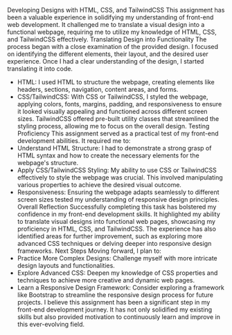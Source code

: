 Developing Designs with HTML, CSS, and TailwindCSS
This assignment has been a valuable experience in solidifying my understanding of front-end web development. It challenged me to translate a visual design into a functional webpage, requiring me to utilize my knowledge of HTML, CSS, and TailwindCSS effectively.
Translating Design into Functionality
The process began with a close examination of the provided design. I focused on identifying the different elements, their layout, and the desired user experience.  Once I had a clear understanding of the design, I started translating it into code.
 * HTML: I used HTML to structure the webpage, creating elements like headers, sections, navigation, content areas, and forms.
 * CSS/TailwindCSS:  With CSS or TailwindCSS, I styled the webpage, applying colors, fonts, margins, padding, and responsiveness to ensure it looked visually appealing and functioned across different screen sizes. TailwindCSS offered pre-built utility classes that streamlined the styling process, allowing me to focus on the overall design.
Testing Proficiency
This assignment served as a practical test of my front-end development abilities. It required me to:
 * Understand HTML Structure:  I had to demonstrate a strong grasp of HTML syntax and how to create the necessary elements for the webpage's structure.
 * Apply CSS/TailwindCSS Styling:  My ability to use CSS or TailwindCSS effectively to style the webpage was crucial. This involved manipulating various properties to achieve the desired visual outcome.
 * Responsiveness:  Ensuring the webpage adapts seamlessly to different screen sizes tested my understanding of responsive design principles.
Overall Reflection
Successfully completing this task has bolstered my confidence in my front-end development skills. It highlighted my ability to translate visual designs into functional web pages, showcasing my proficiency in HTML, CSS, and TailwindCSS. The experience has also identified areas for further improvement, such as exploring more advanced CSS techniques or delving deeper into responsive design frameworks.
Next Steps
Moving forward, I plan to:
 * Practice More Complex Designs:  Challenge myself with more intricate design layouts and functionalities.
 * Explore Advanced CSS:  Deepen my knowledge of CSS properties and techniques to achieve more creative and dynamic web pages.
 * Learn a Responsive Design Framework:  Consider exploring a framework like Bootstrap to streamline the responsive design process for future projects.
I believe this assignment has been a significant step in my front-end development journey. It has not only solidified my existing skills but also provided motivation to continuously learn and improve in this ever-evolving field.